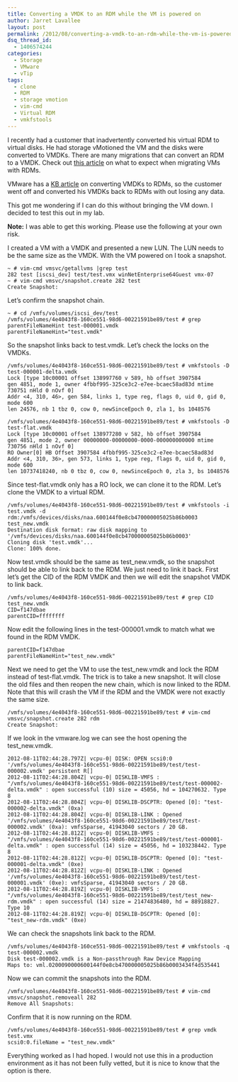 ```yaml
---
title: Converting a VMDK to an RDM while the VM is powered on
author: Jarret Lavallee
layout: post
permalink: /2012/08/converting-a-vmdk-to-an-rdm-while-the-vm-is-powered-on/
dsq_thread_id:
  - 1406574244
categories:
  - Storage
  - VMware
  - vTip
tags:
  - clone
  - RDM
  - storage vmotion
  - vim-cmd
  - Virtual RDM
  - vmkfstools
---
```

I recently had a customer that inadvertently converted his virtual RDM to virtual disks. He had storage vMotioned the VM and the disks were converted to VMDKs. There are many migrations that can convert an RDM to a VMDK. Check out <a href="http://blogs.vmware.com/vsphere/2012/02/migrating-rdms-and-a-question-for-rdm-users.html" onclick="javascript:_gaq.push(['_trackEvent','outbound-article','http://blogs.vmware.com/vsphere/2012/02/migrating-rdms-and-a-question-for-rdm-users.html']);" target="_blank">this article</a> on what to expect when migrating VMs with RDMs.

VMware has a <a href="http://kb.vmware.com/kb/3443266" onclick="javascript:_gaq.push(['_trackEvent','outbound-article','http://kb.vmware.com/kb/3443266']);" target="_blank">KB article</a> on converting VMDKs to RDMs, so the customer went off and converted his VMDKs back to RDMs with out losing any data.

This got me wondering if I can do this without bringing the VM down. I decided to test this out in my lab.

**Note:** I was able to get this working. Please use the following at your own risk.

I created a VM with a VMDK and presented a new LUN. The LUN needs to be the same size as the VMDK. With the VM powered on I took a snapshot.

	  
	~ # vim-cmd vmsvc/getallvms |grep test  
	282 test [iscsi_dev] test/test.vmx winNetEnterprise64Guest vmx-07  
	~ # vim-cmd vmsvc/snapshot.create 282 test  
	Create Snapshot:  
	

Let&#8217;s confirm the snapshot chain.

	  
	~ # cd /vmfs/volumes/iscsi_dev/test  
	/vmfs/volumes/4e4043f8-160ce551-98d6-00221591be89/test # grep parentFileNameHint test-000001.vmdk  
	parentFileNameHint="test.vmdk"  
	

So the snapshot links back to test.vmdk. Let&#8217;s check the locks on the VMDKs.

	  
	/vmfs/volumes/4e4043f8-160ce551-98d6-00221591be89/test # vmkfstools -D test-000001-delta.vmdk  
	Lock [type 10c00001 offset 138997760 v 589, hb offset 3907584  
	gen 4851, mode 1, owner 4fbbf995-325ce3c2-e7ee-bcaec58ad83d mtime 730751 nHld 0 nOvf 0]  
	Addr <4, 310, 46>, gen 584, links 1, type reg, flags 0, uid 0, gid 0, mode 600  
	len 24576, nb 1 tbz 0, cow 0, newSinceEpoch 0, zla 1, bs 1048576
	
	/vmfs/volumes/4e4043f8-160ce551-98d6-00221591be89/test # vmkfstools -D test-flat.vmdk  
	Lock [type 10c00001 offset 138977280 v 582, hb offset 3907584  
	gen 4851, mode 2, owner 00000000-00000000-0000-000000000000 mtime 730756 nHld 1 nOvf 0]  
	RO Owner[0] HB Offset 3907584 4fbbf995-325ce3c2-e7ee-bcaec58ad83d  
	Addr <4, 310, 36>, gen 573, links 1, type reg, flags 0, uid 0, gid 0, mode 600  
	len 10737418240, nb 0 tbz 0, cow 0, newSinceEpoch 0, zla 3, bs 1048576  
	

Since test-flat.vmdk only has a RO lock, we can clone it to the RDM. Let&#8217;s clone the VMDK to a virtual RDM.

	  
	/vmfs/volumes/4e4043f8-160ce551-98d6-00221591be89/test # vmkfstools -i test.vmdk -d rdm:/vmfs/devices/disks/naa.600144f0e8cb470000005025b86b0003 test_new.vmdk  
	Destination disk format: raw disk mapping to '/vmfs/devices/disks/naa.600144f0e8cb470000005025b86b0003'  
	Cloning disk 'test.vmdk'...  
	Clone: 100% done.  
	

Now test.vmdk should be the same as test_new.vmdk, so the snapshot should be able to link back to the RDM. We just need to link it back. First let&#8217;s get the CID of the RDM VMDK and then we will edit the snapshot VMDK to link back.

	  
	/vmfs/volumes/4e4043f8-160ce551-98d6-00221591be89/test # grep CID test_new.vmdk  
	CID=f147dbae  
	parentCID=ffffffff  
	

Now edit the following lines in the test-000001.vmdk to match what we found in the RDM VMDK.

	  
	parentCID=f147dbae  
	parentFileNameHint="test_new.vmdk"  
	

Next we need to get the VM to use the test_new.vmdk and lock the RDM instead of test-flat.vmdk. The trick is to take a new snapshot. It will close the old files and then reopen the new chain, which is now linked to the RDM. Note that this will crash the VM if the RDM and the VMDK were not exactly the same size.

	  
	/vmfs/volumes/4e4043f8-160ce551-98d6-00221591be89/test # vim-cmd vmsvc/snapshot.create 282 rdm  
	Create Snapshot:  
	

If we look in the vmware.log we can see the host opening the test_new.vmdk.

	  
	2012-08-11T02:44:28.797Z| vcpu-0| DISK: OPEN scsi0:0 '/vmfs/volumes/4e4043f8-160ce551-98d6-00221591be89/test/test-000002.vmdk' persistent R[]  
	2012-08-11T02:44:28.804Z| vcpu-0| DISKLIB-VMFS : "/vmfs/volumes/4e4043f8-160ce551-98d6-00221591be89/test/test-000002-delta.vmdk" : open successful (10) size = 45056, hd = 104270632. Type 8  
	2012-08-11T02:44:28.804Z| vcpu-0| DISKLIB-DSCPTR: Opened [0]: "test-000002-delta.vmdk" (0xa)  
	2012-08-11T02:44:28.804Z| vcpu-0| DISKLIB-LINK : Opened '/vmfs/volumes/4e4043f8-160ce551-98d6-00221591be89/test/test-000002.vmdk' (0xa): vmfsSparse, 41943040 sectors / 20 GB.  
	2012-08-11T02:44:28.812Z| vcpu-0| DISKLIB-VMFS : "/vmfs/volumes/4e4043f8-160ce551-98d6-00221591be89/test/test-000001-delta.vmdk" : open successful (14) size = 45056, hd = 103238442. Type 8  
	2012-08-11T02:44:28.812Z| vcpu-0| DISKLIB-DSCPTR: Opened [0]: "test-000001-delta.vmdk" (0xe)  
	2012-08-11T02:44:28.812Z| vcpu-0| DISKLIB-LINK : Opened '/vmfs/volumes/4e4043f8-160ce551-98d6-00221591be89/test/test-000001.vmdk' (0xe): vmfsSparse, 41943040 sectors / 20 GB.  
	2012-08-11T02:44:28.819Z| vcpu-0| DISKLIB-VMFS : "/vmfs/volumes/4e4043f8-160ce551-98d6-00221591be89/test/test_new-rdm.vmdk" : open successful (14) size = 21474836480, hd = 88918827. Type 10  
	2012-08-11T02:44:28.819Z| vcpu-0| DISKLIB-DSCPTR: Opened [0]: "test_new-rdm.vmdk" (0xe)  
	

We can check the snapshots link back to the RDM.

	  
	/vmfs/volumes/4e4043f8-160ce551-98d6-00221591be89/test # vmkfstools -q test-000002.vmdk  
	Disk test-000002.vmdk is a Non-passthrough Raw Device Mapping  
	Maps to: vml.0200090000600144f0e8cb470000005025b86b0003434f4d535441  
	

Now we can commit the snapshots into the RDM.

	  
	/vmfs/volumes/4e4043f8-160ce551-98d6-00221591be89/test # vim-cmd vmsvc/snapshot.removeall 282  
	Remove All Snapshots:  
	

Confirm that it is now running on the RDM.

	  
	/vmfs/volumes/4e4043f8-160ce551-98d6-00221591be89/test # grep vmdk test.vmx  
	scsi0:0.fileName = "test_new.vmdk"  
	

Everything worked as I had hoped. I would not use this in a production environment as it has not been fully vetted, but it is nice to know that the option is there.

